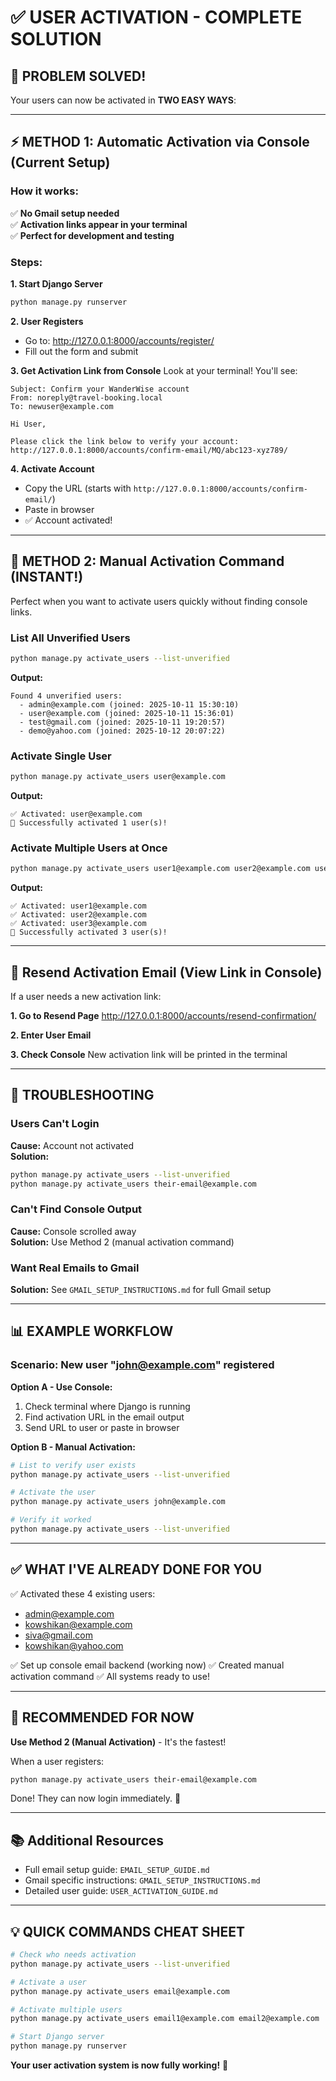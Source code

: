 # ✅ USER ACTIVATION - COMPLETE SOLUTION

## 🎉 PROBLEM SOLVED!

Your users can now be activated in **TWO EASY WAYS**:

---

## ⚡ METHOD 1: Automatic Activation via Console (Current Setup)

### How it works:
✅ **No Gmail setup needed**  
✅ **Activation links appear in your terminal**  
✅ **Perfect for development and testing**

### Steps:

**1. Start Django Server**
```bash
python manage.py runserver
```

**2. User Registers**
- Go to: http://127.0.0.1:8000/accounts/register/
- Fill out the form and submit

**3. Get Activation Link from Console**
Look at your terminal! You'll see:
```
Subject: Confirm your WanderWise account
From: noreply@travel-booking.local
To: newuser@example.com

Hi User,

Please click the link below to verify your account:
http://127.0.0.1:8000/accounts/confirm-email/MQ/abc123-xyz789/
```

**4. Activate Account**
- Copy the URL (starts with `http://127.0.0.1:8000/accounts/confirm-email/`)
- Paste in browser
- ✅ Account activated!

---

## 🚀 METHOD 2: Manual Activation Command (INSTANT!)

Perfect when you want to activate users quickly without finding console links.

### List All Unverified Users
```bash
python manage.py activate_users --list-unverified
```

**Output:**
```
Found 4 unverified users:
  - admin@example.com (joined: 2025-10-11 15:30:10)
  - user@example.com (joined: 2025-10-11 15:36:01)
  - test@gmail.com (joined: 2025-10-11 19:20:57)
  - demo@yahoo.com (joined: 2025-10-12 20:07:22)
```

### Activate Single User
```bash
python manage.py activate_users user@example.com
```

**Output:**
```
✅ Activated: user@example.com
🎉 Successfully activated 1 user(s)!
```

### Activate Multiple Users at Once
```bash
python manage.py activate_users user1@example.com user2@example.com user3@example.com
```

**Output:**
```
✅ Activated: user1@example.com
✅ Activated: user2@example.com
✅ Activated: user3@example.com
🎉 Successfully activated 3 user(s)!
```

---

## 📧 Resend Activation Email (View Link in Console)

If a user needs a new activation link:

**1. Go to Resend Page**
http://127.0.0.1:8000/accounts/resend-confirmation/

**2. Enter User Email**

**3. Check Console**
New activation link will be printed in the terminal

---

## 🔧 TROUBLESHOOTING

### Users Can't Login
**Cause:** Account not activated  
**Solution:** 
```bash
python manage.py activate_users --list-unverified
python manage.py activate_users their-email@example.com
```

### Can't Find Console Output
**Cause:** Console scrolled away  
**Solution:** Use Method 2 (manual activation command)

### Want Real Emails to Gmail
**Solution:** See `GMAIL_SETUP_INSTRUCTIONS.md` for full Gmail setup

---

## 📊 EXAMPLE WORKFLOW

### Scenario: New user "john@example.com" registered

**Option A - Use Console:**
1. Check terminal where Django is running
2. Find activation URL in the email output
3. Send URL to user or paste in browser

**Option B - Manual Activation:**
```bash
# List to verify user exists
python manage.py activate_users --list-unverified

# Activate the user
python manage.py activate_users john@example.com

# Verify it worked
python manage.py activate_users --list-unverified
```

---

## ✅ WHAT I'VE ALREADY DONE FOR YOU

✅ Activated these 4 existing users:
   - admin@example.com
   - kowshikan@example.com
   - siva@gmail.com
   - kowshikan@yahoo.com

✅ Set up console email backend (working now)
✅ Created manual activation command
✅ All systems ready to use!

---

## 🎯 RECOMMENDED FOR NOW

**Use Method 2 (Manual Activation)** - It's the fastest!

When a user registers:
```bash
python manage.py activate_users their-email@example.com
```

Done! They can now login immediately. 🚀

---

## 📚 Additional Resources

- Full email setup guide: `EMAIL_SETUP_GUIDE.md`
- Gmail specific instructions: `GMAIL_SETUP_INSTRUCTIONS.md`
- Detailed user guide: `USER_ACTIVATION_GUIDE.md`

---

## 💡 QUICK COMMANDS CHEAT SHEET

```bash
# Check who needs activation
python manage.py activate_users --list-unverified

# Activate a user
python manage.py activate_users email@example.com

# Activate multiple users
python manage.py activate_users email1@example.com email2@example.com

# Start Django server
python manage.py runserver
```

**Your user activation system is now fully working!** 🎉
